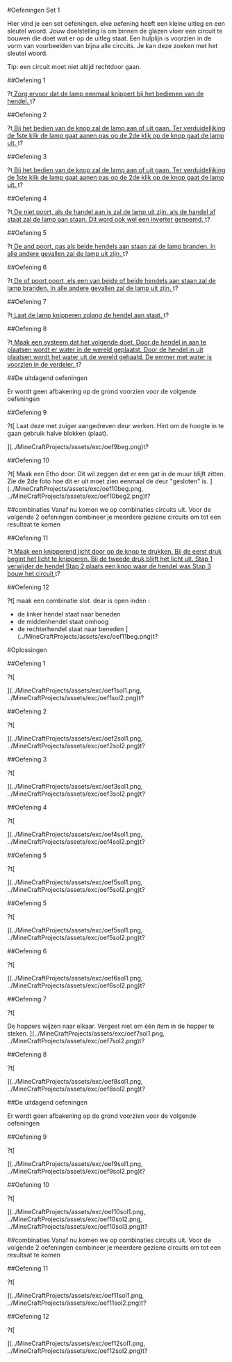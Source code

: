 #Oefeningen Set 1

Hier vind je een set oefeningen. elke oefening heeft een kleine uitleg en een sleutel woord. Jouw doelstelling is om binnen de glazen vloer een circuit te bouwen die doet wat er op de uitleg staat. Een hulplijn is voorzien in de vorm van voorbeelden van bijna alle circuits. Je kan deze zoeken met het sleutel woord.

Tip: een circuit moet niet altijd rechtdoor gaan.

##Oefening 1

?t[
Zorg ervoor dat de lamp eenmaal knippert bij het bedienen van de hendel.
](../MineCraftProjects/assets/exc/oef1beg.png)t?

##Oefening 2

?t[
Bij het bedien van de knop zal de lamp aan of uit gaan.
Ter verduidelijking de 1ste klik de lamp gaat aanen pas op de 2de klik op de knop gaat de lamp uit.
](../MineCraftProjects/assets/exc/oef2beg.png)t?

##Oefening 3

?t[
Bij het bedien van de knop zal de lamp aan of uit gaan.
Ter verduidelijking de 1ste klik de lamp gaat aanen pas op de 2de klik op de knop gaat de lamp uit.
](../MineCraftProjects/assets/exc/oef3beg.png)t?

##Oefening 4

?t[
De niet poort, als de handel aan is zal de lamp uit zijn. als de handel af staat zal de lamp aan staan. Dit word ook wel een inverter genoemd.
](../MineCraftProjects/assets/exc/oef4beg.png)t?

##Oefening 5

?t[
De and poort, pas als beide hendels aan staan zal de lamp branden.
In alle andere gevallen zal de lamp uit zijn.
](../MineCraftProjects/assets/exc/oef5beg.png)t?

##Oefening 6

?t[
De of poort poort, els een van beide of beide hendels aan staan zal de lamp branden.
In alle andere gevallen zal de lamp uit zijn.
](../MineCraftProjects/assets/exc/oef6beg.png)t?

##Oefening 7

?t[
Laat de lamp knipperen zolang de hendel aan staat.
](../MineCraftProjects/assets/exc/oef7beg.png)t?

##Oefening 8

?t[
Maak een systeem dat het volgende doet. Door de hendel in aan te plaatsen wordt er water in de wereld geplaatst. Door de hendel in uit plaatsen wordt het water uit de wereld gehaald. De emmer met water is voorzien in de verdeler.
](../MineCraftProjects/assets/exc/oef8beg.png)t?

##De uitdagend oefeningen

Er wordt geen afbakening op de grond voorzien voor de volgende oefeningen

##Oefening 9

?t[
Laat deze met zuiger aangedreven deur werken.
Hint om de hoogte in te gaan gebruik halve blokken (plaat).

](../MineCraftProjects/assets/exc/oef9beg.png)t?

##Oefening 10

?t[
Maak een Etho door: Dit wil zeggen dat er een gat in de muur blijft zitten. Zie de 2de foto hoe dit er uit moet zien eenmaal de deur "gesloten" is.
](../MineCraftProjects/assets/exc/oef10beg.png,
../MineCraftProjects/assets/exc/oef10beg2.png)t?

##combinaties
Vanaf nu komen we op combinaties circuits uit. Voor de volgende 2 oefeningen combineer je meerdere geziene circuits om tot een resultaat te komen

##Oefening 11

?t[
Maak een knipperend licht door op de knop te drukken.
Bij de eerst druk begint het licht te knipperen.
Bij de tweede druk blijft het licht uit.
Stap 1 verwijder de hendel
Stap 2 plaats een knop waar de hendel was
Stap 3 bouw het circuit
](../MineCraftProjects/assets/exc/oef11beg.png)t?

##Oefening 12

?t[
maak een combinatie slot. dear is open inden :

-   de linker hendel staat naar beneden
-   de middenhendel staat omhoog
-   de rechterhendel staat naar beneden
    ](../MineCraftProjects/assets/exc/oef11beg.png)t?

#Oplossingen

##Oefening 1

?t[

](../MineCraftProjects/assets/exc/oef1sol1.png,
../MineCraftProjects/assets/exc/oef1sol2.png)t?

##Oefening 2

?t[

](../MineCraftProjects/assets/exc/oef2sol1.png,
../MineCraftProjects/assets/exc/oef2sol2.png)t?

##Oefening 3

?t[

](../MineCraftProjects/assets/exc/oef3sol1.png,
../MineCraftProjects/assets/exc/oef3sol2.png)t?

##Oefening 4

?t[

](../MineCraftProjects/assets/exc/oef4sol1.png,
../MineCraftProjects/assets/exc/oef4sol2.png)t?

##Oefening 5

?t[

](../MineCraftProjects/assets/exc/oef5sol1.png,
../MineCraftProjects/assets/exc/oef5sol2.png)t?

##Oefening 5

?t[

](../MineCraftProjects/assets/exc/oef5sol1.png,
../MineCraftProjects/assets/exc/oef5sol2.png)t?

##Oefening 6

?t[

](../MineCraftProjects/assets/exc/oef6sol1.png,
../MineCraftProjects/assets/exc/oef6sol2.png)t?

##Oefening 7

?t[

De hoppers wijzen naar elkaar.
Vergeet niet om één item in de hopper te steken.
](../MineCraftProjects/assets/exc/oef7sol1.png,
../MineCraftProjects/assets/exc/oef7sol2.png)t?

##Oefening 8

?t[

](../MineCraftProjects/assets/exc/oef8sol1.png,
../MineCraftProjects/assets/exc/oef8sol2.png)t?

##De uitdagend oefeningen

Er wordt geen afbakening op de grond voorzien voor de volgende oefeningen

##Oefening 9

?t[

](../MineCraftProjects/assets/exc/oef9sol1.png,
../MineCraftProjects/assets/exc/oef9sol2.png)t?

##Oefening 10

?t[

](../MineCraftProjects/assets/exc/oef10sol1.png,
../MineCraftProjects/assets/exc/oef10sol2.png,
../MineCraftProjects/assets/exc/oef10sol3.png)t?

##combinaties
Vanaf nu komen we op combinaties circuits uit. Voor de volgende 2 oefeningen combineer je meerdere geziene circuits om tot een resultaat te komen

##Oefening 11

?t[

](../MineCraftProjects/assets/exc/oef11sol1.png,
../MineCraftProjects/assets/exc/oef11sol2.png)t?

##Oefening 12

?t[

](../MineCraftProjects/assets/exc/oef12sol1.png,
../MineCraftProjects/assets/exc/oef12sol2.png)t?
